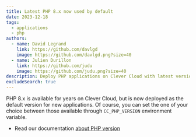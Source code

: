 ```yaml
---
title: Latest PHP 8.x now used by default
date: 2023-12-18
tags:
  - applications
  - php
authors:
  - name: David Legrand
    link: https://github.com/davlgd
    image: https://github.com/davlgd.png?size=40
  - name: Julien Durillon
    link: https://github.com/judu
    image: https://github.com/judu.png?size=40
description: Deploy PHP applications on Clever Cloud with latest version 8.x as default
excludeSearch: true
---
```


PHP 8.x is available for years on Clever Cloud, but is now deployed as the default version for new applications. Of course, you can set the one of your choice between those available through `CC_PHP_VERSION` environment variable.

- Read our documentation [about PHP version](doc/applications/php/#choose-your-php-version)
